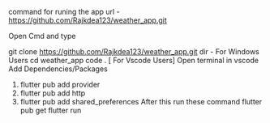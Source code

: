 
command for runing the app
url - https://github.com/Rajkdea123/weather_app.git

Open Cmd and type 

git clone https://github.com/Rajkdea123/weather_app.git
dir    - For Windows Users
cd weather_app
code .    [ For Vscode Users]
Open terminal in vscode 
Add Dependencies/Packages
1. flutter pub add provider
2.  flutter pub add http
3.   flutter pub add shared_preferences
After this run these command
flutter pub get
flutter run 
